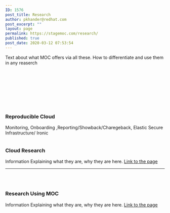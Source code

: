 ```yaml
---
ID: 1576
post_title: Research
author: pkhander@redhat.com
post_excerpt: ""
layout: page
permalink: https://stagemoc.com/research/
published: true
post_date: 2020-03-12 07:53:54
---
```

<!-- wp:paragraph {"fontSize":"medium"} -->
<p class="has-medium-font-size">Text about what MOC offers via all these. How to differentiate and use them in any reaserch </p>
<!-- /wp:paragraph -->

<!-- wp:spacer -->
<div style="height:100px" aria-hidden="true" class="wp-block-spacer"></div>
<!-- /wp:spacer -->

<!-- wp:group -->
<div class="wp-block-group"><div class="wp-block-group__inner-container"><!-- wp:group -->
<div class="wp-block-group"><div class="wp-block-group__inner-container"><!-- wp:columns -->
<div class="wp-block-columns"><!-- wp:column -->
<div class="wp-block-column"><!-- wp:image {"id":618,"sizeSlug":"large","linkDestination":"custom"} -->
<figure class="wp-block-image size-large"><a href="https://stagemoc.com/operations-project-2/"><img src="http://stagemoc.com/wp-content/uploads/2020/02/placeholder-2.png" alt="" class="wp-image-618"/></a></figure>
<!-- /wp:image -->

<!-- wp:heading {"align":"center","level":3} -->
<h3 class="has-text-align-center">Reproducible Cloud</h3>
<!-- /wp:heading -->

<!-- wp:paragraph {"fontSize":"medium"} -->
<p class="has-medium-font-size">Monitoring, Onboarding ,Reporting/Showback/Charegeback, Elastic Secure Infrastructure/ Ironic </p>
<!-- /wp:paragraph --></div>
<!-- /wp:column -->

<!-- wp:column -->
<div class="wp-block-column"><!-- wp:image {"id":618,"sizeSlug":"large","linkDestination":"custom"} -->
<figure class="wp-block-image size-large"><a href="https://stagemoc.com/cloud-research/"><img src="http://stagemoc.com/wp-content/uploads/2020/02/placeholder-2.png" alt="" class="wp-image-618"/></a></figure>
<!-- /wp:image -->

<!-- wp:heading {"align":"center","level":3} -->
<h3 class="has-text-align-center">Cloud Research</h3>
<!-- /wp:heading -->

<!-- wp:paragraph {"fontSize":"medium"} -->
<p class="has-medium-font-size">Information Explaining what they are, why they are here. <a href="https://stagemoc.com/cloud-research/">Link to the page</a></p>
<!-- /wp:paragraph --></div>
<!-- /wp:column --></div>
<!-- /wp:columns --></div></div>
<!-- /wp:group --></div></div>
<!-- /wp:group -->

<!-- wp:separator -->
<hr class="wp-block-separator"/>
<!-- /wp:separator -->

<!-- wp:html -->
<br>
<!-- /wp:html -->

<!-- wp:group -->
<div class="wp-block-group"><div class="wp-block-group__inner-container"><!-- wp:group -->
<div class="wp-block-group"><div class="wp-block-group__inner-container"><!-- wp:columns -->
<div class="wp-block-columns"><!-- wp:column {"width":24.87} -->
<div class="wp-block-column" style="flex-basis:24.87%"></div>
<!-- /wp:column -->

<!-- wp:column {"width":50.13} -->
<div class="wp-block-column" style="flex-basis:50.13%"><!-- wp:image {"id":618,"sizeSlug":"large"} -->
<figure class="wp-block-image size-large"><img src="http://stagemoc.com/wp-content/uploads/2020/02/placeholder-2.png" alt="" class="wp-image-618"/></figure>
<!-- /wp:image -->

<!-- wp:heading {"align":"center","level":3} -->
<h3 class="has-text-align-center">Research Using MOC</h3>
<!-- /wp:heading -->

<!-- wp:paragraph {"fontSize":"medium"} -->
<p class="has-medium-font-size">Information Explaining what they are, why they are here. <a href="#">Link to the page</a></p>
<!-- /wp:paragraph --></div>
<!-- /wp:column -->

<!-- wp:column {"width":25} -->
<div class="wp-block-column" style="flex-basis:25%"></div>
<!-- /wp:column --></div>
<!-- /wp:columns --></div></div>
<!-- /wp:group --></div></div>
<!-- /wp:group -->